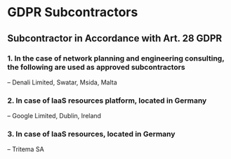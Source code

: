 # GDPR Subcontractors

## Subcontractor in Accordance with Art. 28 GDPR

### 1. In the case of network planning and engineering consulting, the following are used as approved subcontractors

– Denali Limited, Swatar, Msida, Malta

### 2. In case of IaaS resources platform, located in Germany

– Google Limited, Dublin, Ireland

### 3. In case of IaaS resources, located in Germany

– Tritema SA

